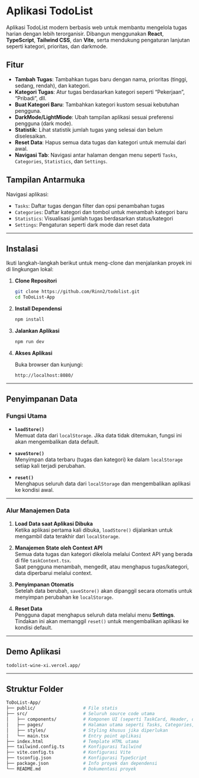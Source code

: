 # Aplikasi TodoList

Aplikasi TodoList modern berbasis web untuk membantu mengelola tugas harian dengan lebih terorganisir. Dibangun menggunakan **React**, **TypeScript**, **Tailwind CSS**, dan **Vite**, serta mendukung pengaturan lanjutan seperti kategori, prioritas, dan darkmode.

##  Fitur 

-  **Tambah Tugas**: Tambahkan tugas baru dengan nama, prioritas (tinggi, sedang, rendah), dan kategori.
-  **Kategori Tugas**: Atur tugas berdasarkan kategori seperti “Pekerjaan”, “Pribadi”, dll.
-  **Buat Kategori Baru**: Tambahkan kategori kustom sesuai kebutuhan pengguna.
-  **DarkMode/LightMiode**: Ubah tampilan aplikasi sesuai preferensi pengguna (dark mode).
-  **Statistik**: Lihat statistik jumlah tugas yang selesai dan belum diselesaikan.
-  **Reset Data**: Hapus semua data tugas dan kategori untuk memulai dari awal.
- **Navigasi Tab**: Navigasi antar halaman dengan menu seperti `Tasks`, `Categories`, `Statistics`, dan `Settings`.

##  Tampilan Antarmuka

Navigasi aplikasi:
- `Tasks`: Daftar tugas dengan filter dan opsi penambahan tugas
- `Categories`: Daftar kategori dan tombol untuk menambah kategori baru
- `Statistics`: Visualisasi jumlah tugas berdasarkan status/kategori
- `Settings`: Pengaturan seperti dark mode dan reset data

---

##  Instalasi

Ikuti langkah-langkah berikut untuk meng-clone dan menjalankan proyek ini di lingkungan lokal:

1. **Clone Repositori**
    ```bash
    git clone https://github.com/Rinn2/todolist.git
    cd ToDoList-App
    ```

2. **Install Dependensi**
    ```bash
    npm install
    ```



3. **Jalankan Aplikasi**
    ```bash
    npm run dev
    ```

4. **Akses Aplikasi**

    Buka browser dan kunjungi:

    ```
    http://localhost:8080/
    ```

---

##  Penyimpanan Data 


###  Fungsi Utama

- **`loadStore()`**  
  Memuat data dari `localStorage`. Jika data tidak ditemukan, fungsi ini akan mengembalikan data default.

- **`saveStore()`**  
  Menyimpan data terbaru (tugas dan kategori) ke dalam `localStorage` setiap kali terjadi perubahan.

- **`reset()`**  
  Menghapus seluruh data dari `localStorage` dan mengembalikan aplikasi ke kondisi awal.

---

### Alur Manajemen Data

1. **Load Data saat Aplikasi Dibuka**  
   Ketika aplikasi pertama kali dibuka, `loadStore()` dijalankan untuk mengambil data terakhir dari `localStorage`.

2. **Manajemen State oleh Context API**  
   Semua data tugas dan kategori dikelola melalui Context API yang berada di file `taskContext.tsx`.  
   Saat pengguna menambah, mengedit, atau menghapus tugas/kategori, data diperbarui melalui context.

3. **Penyimpanan Otomatis**  
   Setelah data berubah, `saveStore()` akan dipanggil secara otomatis untuk menyimpan perubahan ke `localStorage`.

4. **Reset Data**  
   Pengguna dapat menghapus seluruh data melalui menu **Settings**. Tindakan ini akan memanggil `reset()` untuk mengembalikan aplikasi ke kondisi default.
---
## Demo Aplikasi
 
    todolist-wine-xi.vercel.app/
---
##  Struktur Folder

```bash
ToDoList-App/
├── public/                  # File statis
├── src/                     # Seluruh source code utama
│   ├── components/          # Komponen UI (seperti TaskCard, Header, dll)
│   ├── pages/               # Halaman utama seperti Tasks, Categories, Statistics, Settings
│   ├── styles/              # Styling khusus jika diperlukan
│   └── main.tsx             # Entry point aplikasi
├── index.html               # Template HTML utama
├── tailwind.config.ts       # Konfigurasi Tailwind
├── vite.config.ts           # Konfigurasi Vite
├── tsconfig.json            # Konfigurasi TypeScript
├── package.json             # Info proyek dan dependensi
└── README.md                # Dokumentasi proyek




